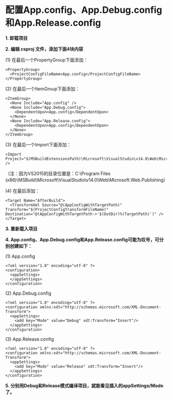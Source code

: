 # 配置App.config、App.Debug.config和App.Release.config

**1. 卸载项目**

**2. 编辑 csproj 文件，添加下面4块内容**

(1) 在最后一个PropertyGroup下面添加：

```
<PropertyGroup>
  <ProjectConfigFileName>App.config</ProjectConfigFileName>
</PropertyGroup>
```

(2) 在最后一个ItemGroup下面添加：

```
<ItemGroup>
  <None Include="App.config" />
  <None Include="App.Debug.config">
    <DependentUpon>App.config</DependentUpon>
  </None>
  <None Include="App.Release.config">
    <DependentUpon>App.config</DependentUpon>
  </None>
</ItemGroup>
```

(3) 在最后一个Import下面添加：

```
<Import Project="$(MSBuildExtensionsPath)\Microsoft\VisualStudio\v14.0\Web\Microsoft.Web.Publishing.targets" />
```

（注：因为VS2015的目录位置是：C:\Program Files (x86)\MSBuild\Microsoft\VisualStudio\v14.0\Web\Microsoft.Web.Publishing）

(4) 在最后添加：

```
<Target Name="AfterBuild">
  <TransformXml Source="@(AppConfigWithTargetPath)" Transform="$(ProjectConfigTransformFileName)" Destination="@(AppConfigWithTargetPath->'$(OutDir)%(TargetPath)')" />
</Target>
```

**3. 重新载入项目**

**4. App.config、App.Debug.config和App.Release.config可能为叹号，可分别创建如下：**

(1) App.config

```
<?xml version="1.0" encoding="utf-8" ?>
<configuration>
  <appSettings>
  </appSettings>
</configuration>
```

(2) App.Debug.config

```
<?xml version="1.0" encoding="utf-8" ?>
<configuration xmlns:xdt="http://schemas.microsoft.com/XML-Document-Transform">
  <appSettings>
    <add key="Mode" value="Debug" xdt:Transform="Insert"/>
  </appSettings>
</configuration>
```

(3) App.Release.config

```
<?xml version="1.0" encoding="utf-8" ?>
<configuration xmlns:xdt="http://schemas.microsoft.com/XML-Document-Transform">
  <appSettings>
    <add key="Mode" value="Release" xdt:Transform="Insert"/>
  </appSettings>
</configuration>
```

**5. 分别用Debug和Release模式编译项目，就能看见插入的appSettings/Mode了。**

